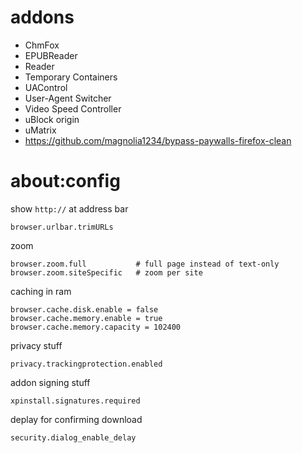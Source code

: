 # addons

* ChmFox
* EPUBReader
* Reader
* Temporary Containers
* UAControl
* User-Agent Switcher
* Video Speed Controller
* uBlock origin
* uMatrix
* https://github.com/magnolia1234/bypass-paywalls-firefox-clean

# about:config

show `http://` at address bar

    browser.urlbar.trimURLs

zoom

    browser.zoom.full           # full page instead of text-only
    browser.zoom.siteSpecific   # zoom per site


caching in ram

    browser.cache.disk.enable = false
    browser.cache.memory.enable = true
    browser.cache.memory.capacity = 102400

privacy stuff

    privacy.trackingprotection.enabled

addon signing stuff

    xpinstall.signatures.required

deplay for confirming download

    security.dialog_enable_delay
